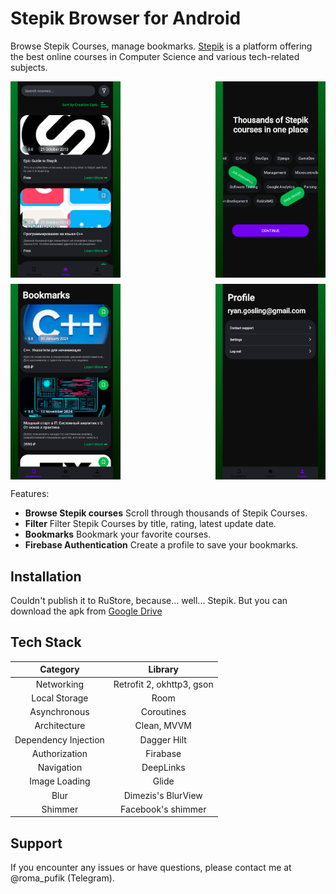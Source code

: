 # Stepik Browser for Android

Browse Stepik Courses, manage bookmarks. [Stepik](https://stepik.org) is a platform offering the best online courses in Computer Science and various tech-related subjects.

<div style="display: flex; justify-content: space-between;">
  <img src="/screenshots/rustore1.png" width="35%" alt="home page">
  <img src="/screenshots/rustore2.png" width="35%" alt="onboarding screen">
</div>

<div style="display: flex; justify-content: space-between; margin-top: 10px;">
  <img src="/screenshots/rustore3.png" width="35%" alt="bookmarks page">
  <img src="/screenshots/rustore4.png" width="35%" alt="profile page">
</div>

Features:
* **Browse Stepik courses** Scroll through thousands of Stepik Courses.
* **Filter** Filter Stepik Courses by title, rating, latest update date.
* **Bookmarks** Bookmark your favorite courses.
* **Firebase Authentication** Create a profile to save your bookmarks.

## Installation

Couldn't publish it to RuStore, because... well... Stepik. But you can download the apk from [Google Drive](https://drive.google.com/file/d/1fZC2-N1wFNYzSwJ6ePWg-RIaCeQ1g6Qn/view?usp=sharing)

## Tech Stack

|Category|Library|
|:-:|:-:|
|Networking|Retrofit 2, okhttp3, gson|
|Local Storage|Room|
|Asynchronous|Coroutines|
|Architecture|Clean, MVVM|
|Dependency Injection|Dagger Hilt|
|Authorization|Firabase|
|Navigation|DeepLinks|
|Image Loading|Glide|
|Blur|Dimezis's BlurView|
|Shimmer|Facebook's shimmer|

## Support

If you encounter any issues or have questions, please contact me at @roma_pufik (Telegram).
